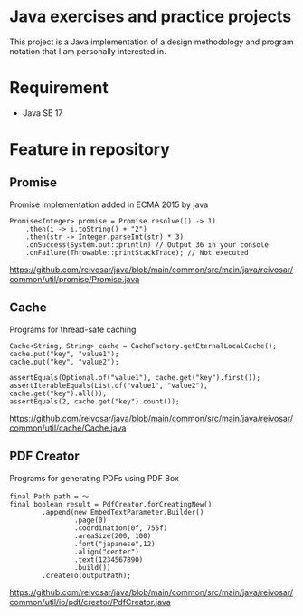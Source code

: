 # Java exercises and practice projects 

This project is a Java implementation of a design methodology and program notation that I am personally interested in.

# Requirement

* Java SE 17

# Feature in repository
## Promise

  Promise implementation added in ECMA 2015 by java
```
Promise<Integer> promise = Promise.resolve(() -> 1)
    .then(i -> i.toString() + "2")
    .then(str -> Integer.parseInt(str) * 3)
    .onSuccess(System.out::println) // Output 36 in your console
    .onFailure(Throwable::printStackTrace); // Not executed
```
https://github.com/reivosar/java/blob/main/common/src/main/java/reivosar/common/util/promise/Promise.java

## Cache

  Programs for thread-safe caching
```
Cache<String, String> cache = CacheFactory.getEternalLocalCache();
cache.put("key", "value1");
cache.put("key", "value2");

assertEquals(Optional.of("value1"), cache.get("key").first());
assertIterableEquals(List.of("value1", "value2"), cache.get("key").all());
assertEquals(2, cache.get("key").count());
```
https://github.com/reivosar/java/blob/main/common/src/main/java/reivosar/common/util/cache/Cache.java

## PDF Creator

  Programs for generating PDFs using PDF Box
```
final Path path = ～
final boolean result = PdfCreator.forCreatingNew()
        .append(new EmbedTextParameter.Builder()
                .page(0)
                .coordination(0f, 755f)
                .areaSize(200, 100)
                .font("japanese",12)
                .align("center")
                .text(1234567890)
                .build())
        .createTo(outputPath);
```
https://github.com/reivosar/java/blob/main/common/src/main/java/reivosar/common/util/io/pdf/creator/PdfCreator.java
